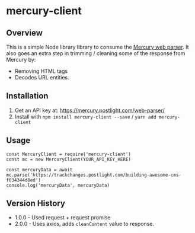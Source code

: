 # mercury-client

## Overview

This is a simple Node library library to consume the [Mercury web parser].
It also goes an extra step in trimming / cleaning some of the response from Mercury by:

- Removing HTML tags
- Decodes URL entities.

## Installation

1. Get an API key at: https://mercury.postlight.com/web-parser/
2. Install with `npm install mercury-client --save` / `yarn add mercury-client`

## Usage

```
const MercuryClient = require('mercury-client')
const mc = new MercuryClient(YOUR_API_KEY_HERE)

const mercuryData = await mc.parse('https://trackchanges.postlight.com/building-awesome-cms-f034344d8ed')
console.log('mercuryData', mercuryData)
```

## Version History

- 1.0.0 - Used request + request promise
- 2.0.0 - Uses axios, adds `cleanContent` value to response.

[mercury web parser]: https://mercury.postlight.com/web-parser/
